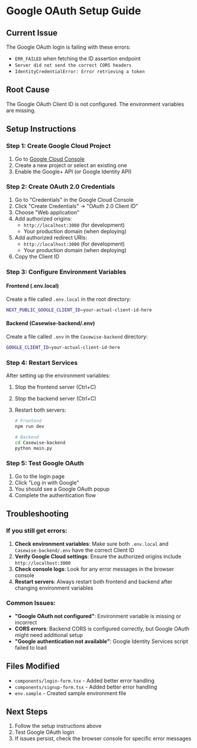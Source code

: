 # Google OAuth Setup Guide

## Current Issue

The Google OAuth login is failing with these errors:

- `ERR_FAILED` when fetching the ID assertion endpoint
- `Server did not send the correct CORS headers`
- `IdentityCredentialError: Error retrieving a token`

## Root Cause

The Google OAuth Client ID is not configured. The environment variables are missing.

## Setup Instructions

### Step 1: Create Google Cloud Project

1. Go to [Google Cloud Console](https://console.cloud.google.com/)
2. Create a new project or select an existing one
3. Enable the Google+ API (or Google Identity API)

### Step 2: Create OAuth 2.0 Credentials

1. Go to "Credentials" in the Google Cloud Console
2. Click "Create Credentials" → "OAuth 2.0 Client ID"
3. Choose "Web application"
4. Add authorized origins:
   - `http://localhost:3000` (for development)
   - Your production domain (when deploying)
5. Add authorized redirect URIs:
   - `http://localhost:3000` (for development)
   - Your production domain (when deploying)
6. Copy the Client ID

### Step 3: Configure Environment Variables

#### Frontend (.env.local)

Create a file called `.env.local` in the root directory:

```bash
NEXT_PUBLIC_GOOGLE_CLIENT_ID=your-actual-client-id-here
```

#### Backend (Casewise-backend/.env)

Create a file called `.env` in the `Casewise-backend` directory:

```bash
GOOGLE_CLIENT_ID=your-actual-client-id-here
```

### Step 4: Restart Services

After setting up the environment variables:

1. Stop the frontend server (Ctrl+C)
2. Stop the backend server (Ctrl+C)
3. Restart both servers:

   ```bash
   # Frontend
   npm run dev

   # Backend
   cd Casewise-backend
   python main.py
   ```

### Step 5: Test Google OAuth

1. Go to the login page
2. Click "Log in with Google"
3. You should see a Google OAuth popup
4. Complete the authentication flow

## Troubleshooting

### If you still get errors:

1. **Check environment variables**: Make sure both `.env.local` and `Casewise-backend/.env` have the correct Client ID
2. **Verify Google Cloud settings**: Ensure the authorized origins include `http://localhost:3000`
3. **Check console logs**: Look for any error messages in the browser console
4. **Restart servers**: Always restart both frontend and backend after changing environment variables

### Common Issues:

- **"Google OAuth not configured"**: Environment variable is missing or incorrect
- **CORS errors**: Backend CORS is configured correctly, but Google OAuth might need additional setup
- **"Google authentication not available"**: Google Identity Services script failed to load

## Files Modified

- `components/login-form.tsx` - Added better error handling
- `components/signup-form.tsx` - Added better error handling
- `env.sample` - Created sample environment file

## Next Steps

1. Follow the setup instructions above
2. Test Google OAuth login
3. If issues persist, check the browser console for specific error messages
